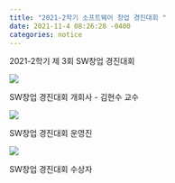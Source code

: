 ```yaml
---
title: "2021-2학기 소프트웨어 창업 경진대회 " 
date: 2021-11-4 08:26:28 -0400
categories: notice
---
```


2021-2학기 제 3회 SW창업 경진대회

<img src="https://faculty-hieonn.github.io/files/SW 창업경진대회 개회사.jpeg">

SW창업 경진대회 개회사 - 김현수 교수



<img src="https://faculty-hieonn.github.io/files/SW 창업경진대회 운영진.jpeg">

SW창업 경진대회 운영진



<img src="https://faculty-hieonn.github.io/files/SW창업경진대회_수상자.jpeg">

SW창업 경진대회 수상자
